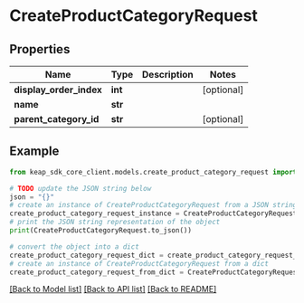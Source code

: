 # CreateProductCategoryRequest


## Properties

Name | Type | Description | Notes
------------ | ------------- | ------------- | -------------
**display_order_index** | **int** |  | [optional] 
**name** | **str** |  | 
**parent_category_id** | **str** |  | [optional] 

## Example

```python
from keap_sdk_core_client.models.create_product_category_request import CreateProductCategoryRequest

# TODO update the JSON string below
json = "{}"
# create an instance of CreateProductCategoryRequest from a JSON string
create_product_category_request_instance = CreateProductCategoryRequest.from_json(json)
# print the JSON string representation of the object
print(CreateProductCategoryRequest.to_json())

# convert the object into a dict
create_product_category_request_dict = create_product_category_request_instance.to_dict()
# create an instance of CreateProductCategoryRequest from a dict
create_product_category_request_from_dict = CreateProductCategoryRequest.from_dict(create_product_category_request_dict)
```
[[Back to Model list]](../README.md#documentation-for-models) [[Back to API list]](../README.md#documentation-for-api-endpoints) [[Back to README]](../README.md)



